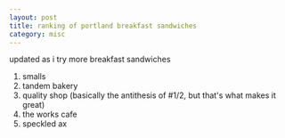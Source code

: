 ```yaml
---
layout: post
title: ranking of portland breakfast sandwiches
category: misc
---
```


updated as i try more breakfast sandwiches

1. smalls
2. tandem bakery
3. quality shop (basically the antithesis of #1/2, but that's what makes it great)
5. the works cafe
6. speckled ax

